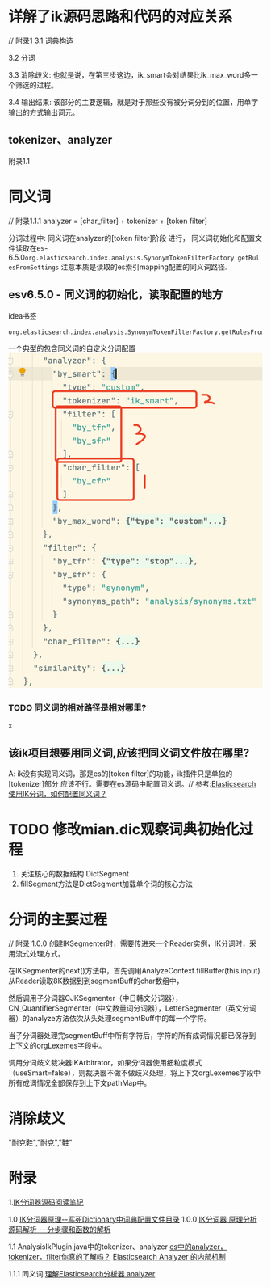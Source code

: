 
# 详解了ik源码思路和代码的对应关系
// 附录1
3.1 词典构造

3.2 分词

3.3 消除歧义: 也就是说，在第三步这边，ik_smart会对结果比ik_max_word多一个筛选的过程。

3.4 输出结果: 该部分的主要逻辑，就是对于那些没有被分词分到的位置，用单字输出的方式输出词元。

## tokenizer、analyzer
附录1.1


# 同义词
// 附录1.1.1
analyzer = [char_filter] + tokenizer + [token filter]

分词过程中: 同义词在analyzer的[token filter]阶段 进行，
同义词初始化和配置文件读取在es-6.5.0`org.elasticsearch.index.analysis.SynonymTokenFilterFactory.getRulesFromSettings`
注意本质是读取的es索引mapping配置的同义词路径.

## esv6.5.0 - 同义词的初始化，读取配置的地方
idea书签
```shell script
org.elasticsearch.index.analysis.SynonymTokenFilterFactory.getRulesFromSettings
```

一个典型的包含同义词的自定义分词配置
![包含同义词的分词过程](包含同义词的分词过程.png)

### TODO 同义词的相对路径是相对哪里?
```shell script
x
```

## 该ik项目想要用同义词,应该把同义词文件放在哪里?
A: ik没有实现同义词，那是es的[token filter]的功能，ik插件只是单独的[tokenizer]部分
应该不行。需要在es源码中配置同义词。// 参考:[Elasticsearch 使用IK分词，如何配置同义词？](https://elasticsearch.cn/?/question/29)


# TODO 修改mian.dic观察词典初始化过程
1. 关注核心的数据结构 DictSegment
2. fillSegment方法是DictSegment加载单个词的核心方法


# 分词的主要过程
//  附录 1.0.0 
创建IKSegmenter时，需要传进来一个Reader实例，IK分词时，采用流式处理方式。

在IKSegmenter的next()方法中，首先调用AnalyzeContext.fillBuffer(this.input)从Reader读取8K数据到到segmentBuff的char数组中，

然后调用子分词器CJKSegmenter（中日韩文分词器），CN_QuantifierSegmenter（中文数量词分词器），LetterSegmenter（英文分词器）的analyze方法依次从头处理segmentBuff中的每一个字符。

当子分词器处理完segmentBuff中所有字符后，字符的所有成词情况都已保存到上下文的orgLexemes字段中。

调用分词歧义裁决器IKArbitrator，如果分词器使用细粒度模式（useSmart=false），则裁决器不做不做歧义处理，将上下文orgLexemes字段中所有成词情况全部保存到上下文pathMap中。

# 消除歧义
"耐克鞋","耐克","鞋"



# 附录
1.[IK分词器源码阅读笔记](https://www.aramigo.ltd/index.php/archives/88/)

1.0 [IK分词器原理--写死Dictionary中词典配置文件目录](https://juejin.cn/post/6845166891120476168)
    1.0.0 [IK分词器 原理分析 源码解析 -- 分步骤和函数的解析](https://www.cnblogs.com/jpfss/p/11413473.html)

1.1 AnalysisIkPlugin.java中的tokenizer、analyzer 
[es中的analyzer，tokenizer，filter你真的了解吗？](https://cloud.tencent.com/developer/article/1851823?from=article.detail.1706529)
[Elasticsearch Analyzer 的内部机制](https://mednoter.com/all-about-analyzer-part-one.html)

1.1.1 同义词 [理解Elasticsearch分析器 analyzer](https://juejin.cn/post/6939396159983222815)